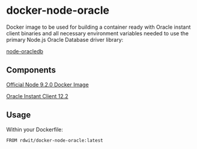 # docker-node-oracle

Docker image to be used for building a container ready with Oracle instant client binaries and all necessary environment variables needed to use the primary Node.js Oracle Database driver library:

[node-oracledb](https://github.com/oracle/node-oracledb)

## Components

[Official Node 9.2.0 Docker Image](https://hub.docker.com/_/node/)

[Oracle Instant Client 12.2](http://www.oracle.com/technetwork/topics/linuxx86-64soft-092277.html)

## Usage

Within your Dockerfile:

```
FROM rdwit/docker-node-oracle:latest
```
